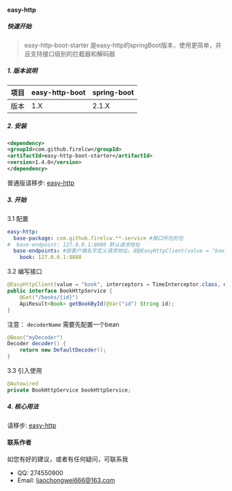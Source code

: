 #### easy-http

##### 快速开始

> easy-http-boot-starter 是easy-http的springBoot版本，使用更简单，并且支持接口级别的拦截器和解码器

##### 1. 版本说明

| 项目 | easy-http-boot | spring-boot |
| ---- | -------------- | ----------- |
| 版本 | 1.X            | 2.1.X       |

##### 2. 安装

   ``` xml
<dependency>
  <groupId>com.github.firelcw</groupId>
  <artifactId>easy-http-boot-starter</artifactId>
  <version>1.4.0</version>
</dependency>
   ```

普通版请移步: [easy-http](https://github.com/firelcw/easy-http)

##### 3. 开始

3.1 配置

``` yaml
easy-http:
  base-package: com.github.firelcw.**.service #接口所在的包
#  base-endpoint: 127.0.0.1:8080 默认请求地址
  base-endpoints: #按客户端名字定义请求地址。如@EasyHttpClient(value = "book"),这个接口将使用127.0.0.1:8888
    book: 127.0.0.1:8888
```

3.2 编写接口

``` java
@EasyHttpClient(value = "book", interceptors = TimeInterceptor.class, decoderName = "myDecoder")
public interface BookHttpService {
    @Get("/books/{id}")
    ApiResult<Book> getBookById(@Var("id") String id);
}    
```

注意： `decoderName` 需要先配置一个bean

``` java
@Bean("myDecoder")
Decoder decoder() {
    return new DefaultDecoder();
}
```

3.3 引入使用

``` java
@Autowired
private BookHttpService bookHttpService;
```

##### 4. 核心用法
请移步: [easy-http](https://github.com/firelcw/easy-http)


#### 联系作者

如您有好的建议，或者有任何疑问，可联系我

- QQ: 274550900
- Email: liaochongwei666@163.com